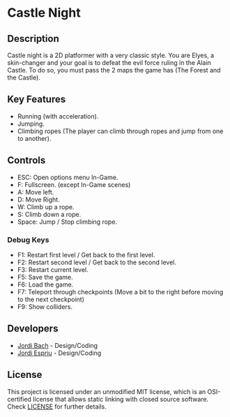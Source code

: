 # Castle Night

## Description

Castle night is a 2D platformer with a very classic style.
You are Elyes, a skin-changer and your goal is to defeat the evil force ruling in the Alain Castle.
To do so, you must pass the 2 maps the game has (The Forest and the Castle).

## Key Features

- Running (with acceleration).
- Jumping.
- Climbing ropes (The player can climb through ropes and jump from one to another).
 
## Controls
 
 - ESC: Open options menu In-Game.
 - F: Fullscreen. (except In-Game scenes)
 - A: Move left.
 - D: Move Right.
 - W: Climb up a rope.
 - S: Climb down a rope.
 - Space: Jump / Stop climbing rope.
 
  ### Debug Keys
  
 - F1: Restart first level / Get back to the first level.
 - F2: Restart second level / Get back to the second level.
 - F3: Restart current level.
 - F5: Save the game.
 - F6: Load the game.
 - F7: Teleport through checkpoints (Move a bit to the right before moving to the next checkpoint)
 - F9: Show colliders.

## Developers

 - [Jordi Bach](https://github.com/bottzo) - Design/Coding
 - [Jordi Espriu](https://github.com/LordUnicorn31) - Design/Coding


## License

This project is licensed under an unmodified MIT license, which is an OSI-certified license that allows static linking with closed source software. Check [LICENSE](LICENSE) for further details.


